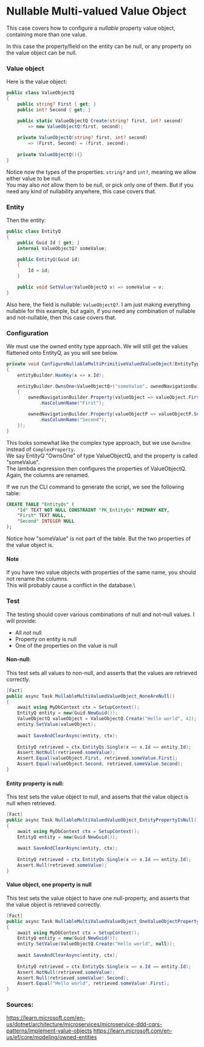 # Nullable Multi-valued Value Object
This case covers how to configure a _nullable_ property value object, containing more than one value.

In this case the property/field on the entity can be null, or any property on the value object can be null.

### Value object
Here is the value object:

```csharp
public class ValueObjectQ
{
    public string? First { get; }
    public int? Second { get; }

    public static ValueObjectQ Create(string? first, int? second) 
        => new ValueObjectQ(first, second);
    
    private ValueObjectQ(string? first, int? second) 
        => (First, Second) = (first, second);
    
    private ValueObjectQ(){}
}
```

Notice now the types of the properties: `string?` and `int?`, meaning we allow either value to be null.\
You may also _not_ allow them to be null, or pick only one of them. But if you need any kind of nullability anywhere, this case covers that.

### Entity
Then the entity:

```csharp
public class EntityQ
{
    public Guid Id { get; }
    internal ValueObjectQ? someValue;

    public EntityQ(Guid id)
    {
        Id = id;
    }

    public void SetValue(ValueObjectQ v) => someValue = v;
}
```

Also here, the field is nullable: `ValueObjectQ?`. I am just making everything nullable for this example, but again, if you need any combination of nullable and not-nullable, then this case covers that.

### Configuration
We must use the owned entity type approach. We will still get the values flattened onto EntityQ, as you will see below. 

```csharp
private void ConfigureNullableMultiPrimitiveValuedValueObject(EntityTypeBuilder<EntityQ> entityBuilder)
{
    entityBuilder.HasKey(x => x.Id);

    entityBuilder.OwnsOne<ValueObjectQ>("someValue", ownedNavigationBuilder =>
    {
        ownedNavigationBuilder.Property(valueObject => valueObject.First)
            .HasColumnName("First");

        ownedNavigationBuilder.Property(valueObjectP => valueObjectP.Second)
            .HasColumnName("Second");
    });
}
```

This looks somewhat like the complex type approach, but we use `OwnsOne` instead of `ComplexProperty`.\
We say EntityQ "OwnsOne" of type ValueObjectQ, and the property is called "someValue".\
The lambda expression then configures the properties of ValueObjectQ. Again, the columns are renamed.

If we run the CLI command to generate the script, we see the following table:

```sql
CREATE TABLE "EntityQs" (
    "Id" TEXT NOT NULL CONSTRAINT "PK_EntityQs" PRIMARY KEY,
    "First" TEXT NULL,
    "Second" INTEGER NULL
);
```

Notice how "someValue" is not part of the table. But the two properties of the value object is.

#### Note
If you have two value objects with properties of the same name, you should not rename the columns.\
This will probably cause a conflict in the database.\

### Test
The testing should cover various combinations of null and not-null values. I will provide:
* All _not_ null
* Property on entity is null
* One of the properties on the value is null

#### Non-null:
This test sets all values to non-null, and asserts that the values are retrieved correctly.

```csharp
[Fact]
public async Task MullableMultiValuedValueObject_NoneAreNull()
{
    await using MyDbContext ctx = SetupContext();
    EntityQ entity = new(Guid.NewGuid());
    ValueObjectQ valueObject = ValueObjectQ.Create("Hello world", 42);
    entity.SetValue(valueObject);
    
    await SaveAndClearAsync(entity, ctx);
    
    EntityQ retrieved = ctx.EntityQs.Single(x => x.Id == entity.Id);
    Assert.NotNull(retrieved.someValue);
    Assert.Equal(valueObject.First, retrieved.someValue.First);
    Assert.Equal(valueObject.Second, retrieved.someValue.Second);
}
```

#### Entity property is null:
This test sets the value object to null, and asserts that the value object is null when retrieved.

```csharp
[Fact]
public async Task NullableMultiValuedValueObject_EntityPropertyIsNull()
{
    await using MyDbContext ctx = SetupContext();
    EntityQ entity = new(Guid.NewGuid());
    
    await SaveAndClearAsync(entity, ctx);
    
    EntityQ retrieved = ctx.EntityQs.Single(x => x.Id == entity.Id);
    Assert.Null(retrieved.someValue);
}
```

#### Value object, one property is null
This test sets the value object to have one null-property, 
and asserts that the value object is retrieved correctly.

```csharp
[Fact]
public async Task NullableMultiValuedValueObject_OneValueObjectPropertyIsNull()
{
    await using MyDbContext ctx = SetupContext();
    EntityQ entity = new(Guid.NewGuid());
    entity.SetValue(ValueObjectQ.Create("Hello world", null));
    
    await SaveAndClearAsync(entity, ctx);
    
    EntityQ retrieved = ctx.EntityQs.Single(x => x.Id == entity.Id);
    Assert.NotNull(retrieved.someValue);
    Assert.Null(retrieved.someValue!.Second);
    Assert.Equal("Hello world", retrieved.someValue!.First);
}
```


### Sources:

https://learn.microsoft.com/en-us/dotnet/architecture/microservices/microservice-ddd-cqrs-patterns/implement-value-objects
https://learn.microsoft.com/en-us/ef/core/modeling/owned-entities
